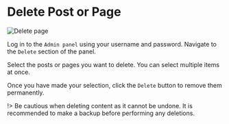 # Delete Post or Page

![Delete page](https://boidcms.github.io/_media/delete.png)

Log in to the `Admin panel` using your username and password.
Navigate to the `Delete` section of the panel.

Select the posts or pages you want to delete. You can select multiple items at once.

Once you have made your selection, click the `Delete` button to remove them permanently.

!> Be cautious when deleting content as it cannot be undone. It is recommended to make a backup before performing any deletions.
